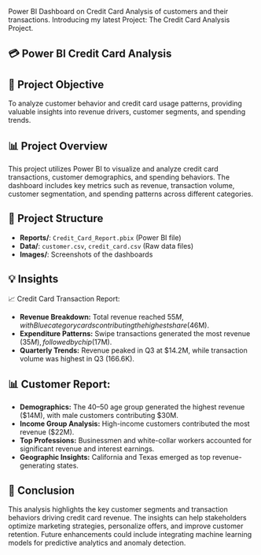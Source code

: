 Power BI Dashboard on Credit Card Analysis of customers and their transactions. Introducing my latest Project: The Credit Card Analysis Project.

## 💳 Power BI Credit Card Analysis

## 🎯 Project Objective
To analyze customer behavior and credit card usage patterns, providing valuable insights into revenue drivers, customer segments, and spending trends.

## 📊 Project Overview
This project utilizes Power BI to visualize and analyze credit card transactions, customer demographics, and spending behaviors. The dashboard includes key metrics such as revenue, transaction volume, customer segmentation, and spending patterns across different categories.

## 📂 Project Structure
- **Reports/**: `Credit_Card_Report.pbix` (Power BI file)
- **Data/**: `customer.csv`, `credit_card.csv` (Raw data files)
- **Images/**: Screenshots of the dashboards

## 💡 Insights
📈 Credit Card Transaction Report:
- **Revenue Breakdown:** Total revenue reached $55M, with Blue category cards contributing the highest share ($46M).
- **Expenditure Patterns:** Swipe transactions generated the most revenue ($35M), followed by chip ($17M).
- **Quarterly Trends:** Revenue peaked in Q3 at $14.2M, while transaction volume was highest in Q3 (166.6K).

## 📊 Customer Report:
- **Demographics:** The 40–50 age group generated the highest revenue ($14M), with male customers contributing $30M.
- **Income Group Analysis:** High-income customers contributed the most revenue ($22M).
- **Top Professions:** Businessmen and white-collar workers accounted for significant revenue and interest earnings.
- **Geographic Insights:** California and Texas emerged as top revenue-generating states.

## 📝 Conclusion
This analysis highlights the key customer segments and transaction behaviors driving credit card revenue. The insights can help stakeholders optimize marketing strategies, personalize offers, and improve customer retention. Future enhancements could include integrating machine learning models for predictive analytics and anomaly detection.
